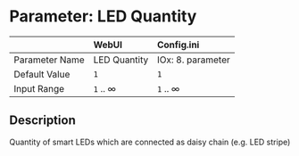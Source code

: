 # Parameter: LED Quantity

|                   | WebUI               | Config.ini
|:---               |:---                 |:----
| Parameter Name    | LED Quantity        | IOx: 8. parameter
| Default Value     | `1`                 | `1`
| Input Range       | `1` .. &infin;      | `1` .. &infin;


## Description

Quantity of smart LEDs which are connected as daisy chain (e.g. LED stripe)
